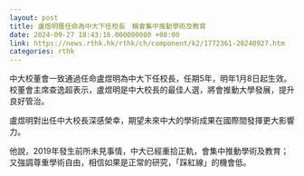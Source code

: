 ```yaml
---
layout: post
title: 盧煜明獲任命為中大下任校長　稱會集中推動學術及教育
date: 2024-09-27 18:43:16.000000000 +08:00
link: https://news.rthk.hk/rthk/ch/component/k2/1772361-20240927.htm
categories: rthk
---
```


中大校董會一致通過任命盧煜明為中大下任校長，任期5年，明年1月8日起生效。校董會主席查逸超表示，盧煜明是中大校長的最佳人選，將會推動大學發展，提升良好管治。

盧煜明對出任中大校長深感榮幸，期望未來中大的學術成果在國際間發揮更大影響力。

他說，2019年發生前所未見事情，中大已經重拾正軌，會集中推動學術及教育；又強調尊重學術自由，相信如果是正常的研究，「踩紅線」的機會低。
